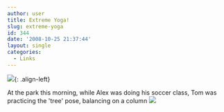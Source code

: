```yaml
---
author: user
title: Extreme Yoga!
slug: extreme-yoga
id: 344
date: '2008-10-25 21:37:44'
layout: single
categories:
  - Links
---
```


[![](http://farm4.static.flickr.com/3192/2973759200_93288d0585_m.jpg)](http://www.flickr.com/photos/superpat/2973759200/ "photo sharing"){: .align-left}

At the park this morning, while Alex was doing his soccer class, Tom was practicing the 'tree' pose, balancing on a column ![](http://blogs.sun.com/images/smileys/smile.gif)